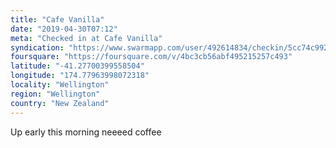 ```yaml
---
title: "Cafe Vanilla"
date: "2019-04-30T07:12"
meta: "Checked in at Cafe Vanilla"
syndication: "https://www.swarmapp.com/user/492614834/checkin/5cc74c9923a2e6002c933263"
foursquare: "https://foursquare.com/v/4bc3cb56abf495215257c493"
latitude: "-41.27700399558504"
longitude: "174.77963998072318"
locality: "Wellington"
region: "Wellington"
country: "New Zealand"
---
```

Up early this morning neeeed coffee
